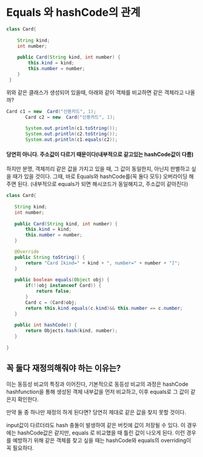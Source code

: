 # Equals 와 hashCode의 관계

```java
class Card{
	
	String kind;
	int number;
	
	public Card(String kind, int number) {
		this.kind = kind;
		this.number = number;
	}
 }
 ```
 
 위와 같은 클래스가 생성되어 있을때, 아래와 같이 객체를 비교하면 같은 객체라고 나올까?
 
 ```java
Card c1 = new  Card("신용카드", 1);
		Card c2 = new  Card("신용카드", 1);
		
		System.out.println(c1.toString());
		System.out.println(c2.toString());
		System.out.println(c1.equals(c2));
 ```
 
 #### 당연히 아니다. 주소값이 다르기 때문이다(내부적으로 같고있는 hashCode값이 다름)
 
 하지만 분명, 객체끼리 같은 값을 가지고 있을 때, 그 값이 동일한지, 아닌지 판별하고 싶을 때가 있을 것이다.
 그때, 바로 Equals와 hashCode를(꼭 둘다 모두) 오버라이딩 해주면 된다. (내부적으로 equals가 되면 해시코드가 동일해지고, 주소값이 같아진다)
 
 ```java
 class Card{
	
	String kind;
	int number;
	
	public Card(String kind, int number) {
		this.kind = kind;
		this.number = number;
	}

	@Override
	public String toString() {
		return "Card [kind=" + kind + ", number=" + number + "]";
	}
	
	public boolean equals(Object obj) {
		if(!(obj instanceof Card)) {
			return false;
		}
		Card c = (Card)obj;
		return this.kind.equals(c.kind)&& this.number == c.number;
	}
	
	public int hashCode() {
		return Objects.hash(kind, number);
	}
	
}
```

## 꼭 둘다 재정의해줘야 하는 이유는?

이는 동등성 비교의 특징과 이어진다, 기본적으로 동등성 비교의 과정은 hashCode hashfunction을 통해 생성된 객체 내부값을 먼저 비교하고, 
이후 equals로 그 값이 같은지 확인한다.

만약 둘 중 하나만 재정의 하게 된다면? 당연히 제대로 같은 값을 찾지 못할 것이다.

input값이 다르더라도 hash 충돌이 발생하여 같은 버킷에 값이 저장될 수 있다. 이 경우에는 hashCode값은 같지만, equals 로 비교했을 때 틀린 값이 나오게 된다.
이런 경우를 예방하기 위해 같은 객체를 찾고 싶을 때는 hashCode와 equals의 overriding이 꼭 필요하다.
